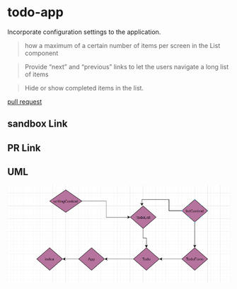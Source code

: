 # todo-app

Incorporate configuration settings to the application.

> how a maximum of a certain number of items per screen in the List component

> Provide “next” and “previous” links to let the users navigate a long list of items

> Hide or show completed items in the list.

[pull request](https://github.com/amroalbarham/todo-app/compare/context-settings%E2%80%99?expand=1)


## sandbox Link



[]()


## PR Link


[]()

## UML

![uml](./lab31.png)

